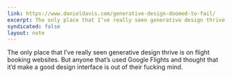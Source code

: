```yaml
---
link: https://www.danieldavis.com/generative-design-doomed-to-fail/
excerpt: The only place that I’ve really seen generative design thrive is on flight booking websites. But anyone that’s used Google Flights and thought that it’d make a good design interface is out of their fucking mind.
syndicated: false
layout: note
---
```


The only place that I’ve really seen generative design thrive is on flight booking websites. But anyone that’s used Google Flights and thought that it’d make a good design interface is out of their fucking mind.
